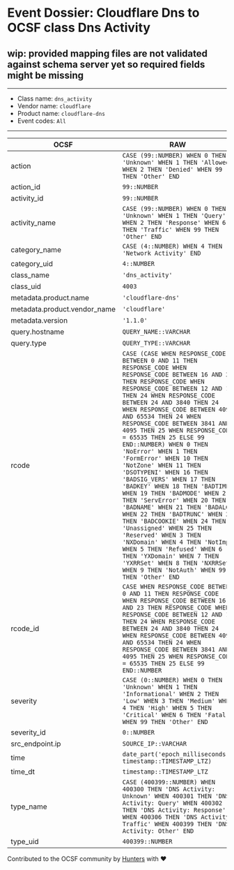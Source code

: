 # Event Dossier: Cloudflare Dns to OCSF class Dns Activity

## wip: provided mapping files are not validated against schema server yet so required fields might be missing
---
* Class name: `dns_activity`
* Vendor name: `cloudflare`
* Product name: `cloudflare-dns`
* Event codes: `All`
---

| OCSF | RAW |
| --- | --- |
| action | ```CASE (99::NUMBER) WHEN 0 THEN 'Unknown' WHEN 1 THEN 'Allowed' WHEN 2 THEN 'Denied' WHEN 99 THEN 'Other' END``` |
| action_id | ```99::NUMBER``` |
| activity_id | ```99::NUMBER``` |
| activity_name | ```CASE (99::NUMBER) WHEN 0 THEN 'Unknown' WHEN 1 THEN 'Query' WHEN 2 THEN 'Response' WHEN 6 THEN 'Traffic' WHEN 99 THEN 'Other' END``` |
| category_name | ```CASE (4::NUMBER) WHEN 4 THEN 'Network Activity' END``` |
| category_uid | ```4::NUMBER``` |
| class_name | ```'dns_activity'``` |
| class_uid | ```4003``` |
| metadata.product.name | ```'cloudflare-dns'``` |
| metadata.product.vendor_name | ```'cloudflare'``` |
| metadata.version | ```'1.1.0'``` |
| query.hostname | ```QUERY_NAME::VARCHAR``` |
| query.type | ```QUERY_TYPE::VARCHAR``` |
| rcode | ```CASE (CASE WHEN RESPONSE_CODE BETWEEN 0 AND 11 THEN RESPONSE_CODE WHEN RESPONSE_CODE BETWEEN 16 AND 23 THEN RESPONSE_CODE WHEN RESPONSE_CODE BETWEEN 12 AND 15 THEN 24 WHEN RESPONSE_CODE BETWEEN 24 AND 3840 THEN 24 WHEN RESPONSE_CODE BETWEEN 4096 AND 65534 THEN 24 WHEN RESPONSE_CODE BETWEEN 3841 AND 4095 THEN 25 WHEN RESPONSE_CODE = 65535 THEN 25 ELSE 99 END::NUMBER) WHEN 0 THEN 'NoError' WHEN 1 THEN 'FormError' WHEN 10 THEN 'NotZone' WHEN 11 THEN 'DSOTYPENI' WHEN 16 THEN 'BADSIG_VERS' WHEN 17 THEN 'BADKEY' WHEN 18 THEN 'BADTIME' WHEN 19 THEN 'BADMODE' WHEN 2 THEN 'ServError' WHEN 20 THEN 'BADNAME' WHEN 21 THEN 'BADALG' WHEN 22 THEN 'BADTRUNC' WHEN 23 THEN 'BADCOOKIE' WHEN 24 THEN 'Unassigned' WHEN 25 THEN 'Reserved' WHEN 3 THEN 'NXDomain' WHEN 4 THEN 'NotImp' WHEN 5 THEN 'Refused' WHEN 6 THEN 'YXDomain' WHEN 7 THEN 'YXRRSet' WHEN 8 THEN 'NXRRSet' WHEN 9 THEN 'NotAuth' WHEN 99 THEN 'Other' END``` |
| rcode_id | ```CASE WHEN RESPONSE_CODE BETWEEN 0 AND 11 THEN RESPONSE_CODE WHEN RESPONSE_CODE BETWEEN 16 AND 23 THEN RESPONSE_CODE WHEN RESPONSE_CODE BETWEEN 12 AND 15 THEN 24 WHEN RESPONSE_CODE BETWEEN 24 AND 3840 THEN 24 WHEN RESPONSE_CODE BETWEEN 4096 AND 65534 THEN 24 WHEN RESPONSE_CODE BETWEEN 3841 AND 4095 THEN 25 WHEN RESPONSE_CODE = 65535 THEN 25 ELSE 99 END::NUMBER``` |
| severity | ```CASE (0::NUMBER) WHEN 0 THEN 'Unknown' WHEN 1 THEN 'Informational' WHEN 2 THEN 'Low' WHEN 3 THEN 'Medium' WHEN 4 THEN 'High' WHEN 5 THEN 'Critical' WHEN 6 THEN 'Fatal' WHEN 99 THEN 'Other' END``` |
| severity_id | ```0::NUMBER``` |
| src_endpoint.ip | ```SOURCE_IP::VARCHAR``` |
| time | ```date_part('epoch_milliseconds', timestamp::TIMESTAMP_LTZ)``` |
| time_dt | ```timestamp::TIMESTAMP_LTZ``` |
| type_name | ```CASE (400399::NUMBER) WHEN 400300 THEN 'DNS Activity: Unknown' WHEN 400301 THEN 'DNS Activity: Query' WHEN 400302 THEN 'DNS Activity: Response' WHEN 400306 THEN 'DNS Activity: Traffic' WHEN 400399 THEN 'DNS Activity: Other' END``` |
| type_uid | ```400399::NUMBER``` |

Contributed to the OCSF community by [Hunters](https://www.hunters.security/) with ❤
